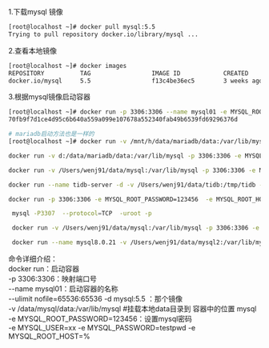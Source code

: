 

1.下载mysql 镜像
```bash
[root@localhost ~]# docker pull mysql:5.5
Trying to pull repository docker.io/library/mysql ...
```
2.查看本地镜像
```bash
[root@localhost ~]# docker images
REPOSITORY          TAG                 IMAGE ID            CREATED             SIZE
docker.io/mysql     5.5                 f13c4be36ec5        3 weeks ago         205 MB
```

3.根据mysql镜像启动容器
```bash
[root@localhost ~]# docker run -p 3306:3306 --name mysql01 -e MYSQL_ROOT_PASSWORD=123456 -d mysql:5.5
70fb9f7d1ce4d95c6b640a559a099e107678a552340fab49b6539fd69296376d

# mariadb启动方法也是一样的
[root@localhost ~]# docker run -v /mnt/h/data/mariadb/data:/var/lib/mysql -p 3306:3306 -e MYSQL_ROOT_PASSWORD=123456  -e MYSQL_ROOT_HOST=127.0.0.1 --name mariadb --ulimit nofile=65536:65536 -d mariadb

docker run -v d:/data/mariadb/data:/var/lib/mysql -p 3306:3306 -e MYSQL_ROOT_PASSWORD=123456  -e MYSQL_ROOT_HOST=127.0.0.1 --name mariadb --ulimit nofile=65536:65536 -d mariadb:10.3.14

docker run -v /Users/wenj91/data/mysql:/var/lib/mysql -p 3306:3306 -e MYSQL_ROOT_PASSWORD=123456  --name mariadb --ulimit nofile=65536:65536 -d mariadb

docker run --name tidb-server -d -v /Users/wenj91/data/tidb:/tmp/tidb -p 4000:4000 -p 10080:10080 pingcap/tidb:latest

docker run -p 3306:3306 -e MYSQL_ROOT_PASSWORD=123456  -e MYSQL_ROOT_HOST=127.0.0.1 --name mariadb --ulimit nofile=65536:65536 -d mariadb

 mysql -P3307  --protocol=TCP  -uroot -p

 docker run -v /Users/wenj91/data/mysql:/var/lib/mysql -p 3306:3306 -e MYSQL_ROOT_PASSWORD=123456 --character-set-server=utf8mb4 --collation-server=utf8mb4_unicode_ci --name mysql --ulimit nofile=65536:65536 -d mysql:latest

 docker run --name mysql8.0.21 -v /Users/wenj91/data/mysql2:/var/lib/mysql -p 3306:3306 -e MYSQL_ROOT_PASSWORD=123456 -d mysql:8.0.21 --character-set-server=utf8mb4 --collation-server=utf8mb4_unicode_ci


```

命令详细介绍：  
 docker run：启动容器  
 -p 3306:3306：映射端口号  
 --name mysql01：启动容器的名称  
 --ulimit nofile=65536:65536
 -d mysql:5.5 ：那个镜像  
 -v /data/mysql/data:/var/lib/mysql #挂载本地data目录到 容器中的位置 mysql  
 -e MYSQL_ROOT_PASSWORD=123456：设置mysql密码  
 -e MYSQL_USER=xx
 -e MYSQL_PASSWORD=testpwd
 -e MYSQL_ROOT_HOST=%
 